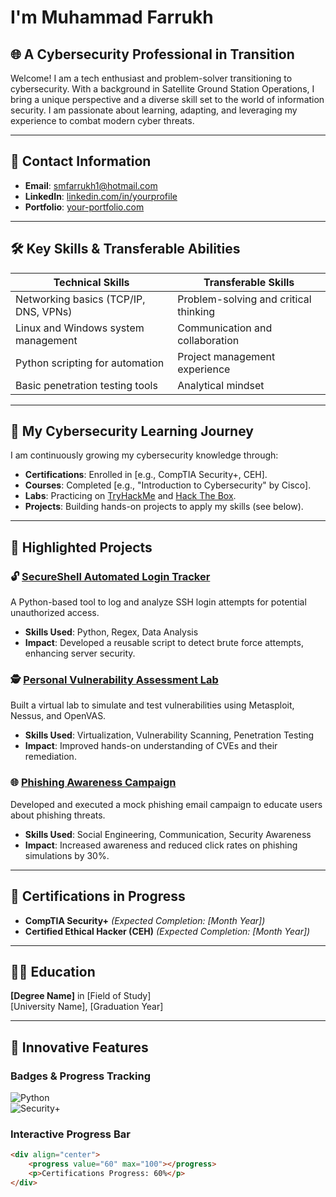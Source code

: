 # I'm Muhammad Farrukh
## 🌐 A Cybersecurity Professional in Transition

Welcome! I am a tech enthusiast and problem-solver transitioning to cybersecurity. With a background in Satellite Ground Station Operations, I bring a unique perspective and a diverse skill set to the world of information security. I am passionate about learning, adapting, and leveraging my experience to combat modern cyber threats.

---

## 📇 **Contact Information**
- **Email**: [smfarrukh1@hotmail.com](mailto:smfarrukh1@hotmail.com)
- **LinkedIn**: [linkedin.com/in/yourprofile](https://linkedin.com/in/yourprofile)
- **Portfolio**: [your-portfolio.com](https://your-portfolio.com)  

---

## 🛠️ **Key Skills & Transferable Abilities**
| **Technical Skills**                  | **Transferable Skills**              |
|---------------------------------------|--------------------------------------|
| Networking basics (TCP/IP, DNS, VPNs) | Problem-solving and critical thinking|
| Linux and Windows system management   | Communication and collaboration      |
| Python scripting for automation       | Project management experience        |
| Basic penetration testing tools       | Analytical mindset                  |

---

## 🌱 **My Cybersecurity Learning Journey**
I am continuously growing my cybersecurity knowledge through:  
- **Certifications**: Enrolled in [e.g., CompTIA Security+, CEH].  
- **Courses**: Completed [e.g., "Introduction to Cybersecurity" by Cisco].  
- **Labs**: Practicing on [TryHackMe](https://tryhackme.com) and [Hack The Box](https://www.hackthebox.com).  
- **Projects**: Building hands-on projects to apply my skills (see below).

---

## 📁 **Highlighted Projects**
### 🔓 [SecureShell Automated Login Tracker](https://github.com/yourusername/ssh-tracker)
A Python-based tool to log and analyze SSH login attempts for potential unauthorized access.
- **Skills Used**: Python, Regex, Data Analysis
- **Impact**: Developed a reusable script to detect brute force attempts, enhancing server security.

### 🕵️ [Personal Vulnerability Assessment Lab](https://github.com/yourusername/vuln-lab)
Built a virtual lab to simulate and test vulnerabilities using Metasploit, Nessus, and OpenVAS.
- **Skills Used**: Virtualization, Vulnerability Scanning, Penetration Testing
- **Impact**: Improved hands-on understanding of CVEs and their remediation.

### 🌐 [Phishing Awareness Campaign](https://github.com/yourusername/phishing-awareness)
Developed and executed a mock phishing email campaign to educate users about phishing threats.
- **Skills Used**: Social Engineering, Communication, Security Awareness
- **Impact**: Increased awareness and reduced click rates on phishing simulations by 30%.

---

## 📜 **Certifications in Progress**
- **CompTIA Security+** _(Expected Completion: [Month Year])_  
- **Certified Ethical Hacker (CEH)** _(Expected Completion: [Month Year])_

---

## 🧑‍🏫 **Education**
**[Degree Name]** in [Field of Study]  
[University Name], [Graduation Year]  

---

## 🌟 **Innovative Features**
### Badges & Progress Tracking  
![Python](https://img.shields.io/badge/Python-Intermediate-blue)  
![Security+](https://img.shields.io/badge/Security+-In--Progress-yellow)

### Interactive Progress Bar  
```html
<div align="center">
    <progress value="60" max="100"></progress>
    <p>Certifications Progress: 60%</p>
</div>
